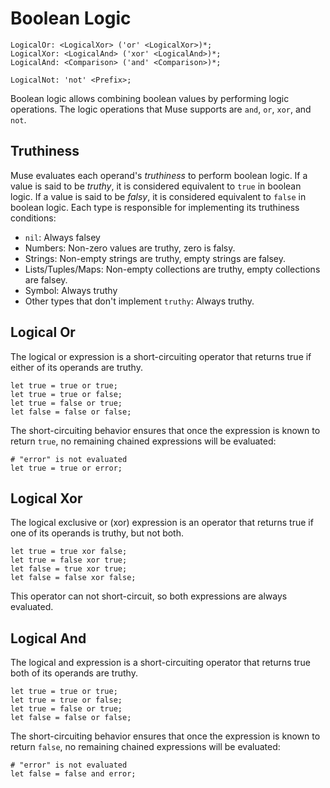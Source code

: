 # Boolean Logic

```musebnf
LogicalOr: <LogicalXor> ('or' <LogicalXor>)*;
LogicalXor: <LogicalAnd> ('xor' <LogicalAnd>)*;
LogicalAnd: <Comparison> ('and' <Comparison>)*;

LogicalNot: 'not' <Prefix>;
```

Boolean logic allows combining boolean values by performing logic operations.
The logic operations that Muse supports are `and`, `or`, `xor`, and `not`.

## Truthiness

Muse evaluates each operand's *truthiness* to perform boolean logic. If a value
is said to be *truthy*, it is considered equivalent to `true` in boolean logic.
If a value is said to be *falsy*, it is considered equivalent to `false` in
boolean logic. Each type is responsible for implementing its truthiness
conditions:

- `nil`: Always falsey
- Numbers: Non-zero values are truthy, zero is falsy.
- Strings: Non-empty strings are truthy, empty strings are falsey.
- Lists/Tuples/Maps: Non-empty collections are truthy, empty collections are
  falsey.
- Symbol: Always truthy
- Other types that don't implement `truthy`: Always truthy.

## Logical Or

The logical or expression is a short-circuiting operator that returns true if
either of its operands are truthy.

```muse
let true = true or true;
let true = true or false;
let true = false or true;
let false = false or false;
```

The short-circuiting behavior ensures that once the expression is known to
return `true`, no remaining chained expressions will be evaluated:

```muse
# "error" is not evaluated
let true = true or error;
```

## Logical Xor

The logical exclusive or (xor) expression is an operator that returns true if
one of its operands is truthy, but not both.

```muse
let true = true xor false;
let true = false xor true;
let false = true xor true;
let false = false xor false;
```

This operator can not short-circuit, so both expressions are always evaluated.

## Logical And

The logical and expression is a short-circuiting operator that returns true both
of its operands are truthy.

```muse
let true = true or true;
let true = true or false;
let true = false or true;
let false = false or false;
```

The short-circuiting behavior ensures that once the expression is known to
return `false`, no remaining chained expressions will be evaluated:

```muse
# "error" is not evaluated
let false = false and error;
```
